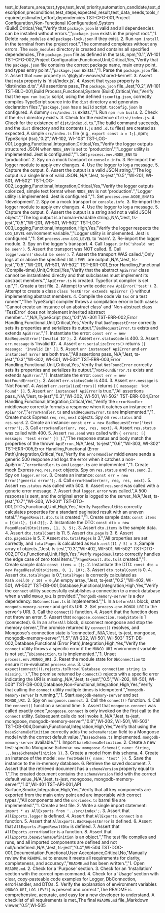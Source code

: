 test_id,feature_area,test_type,test_level,priority,automation_candidate,test_description,preconditions,test_steps,expected_result,test_data_needs,tools_required,estimated_effort,dependencies
TST-CFG-001,Project Configuration,Non-Functional (Configuration),System (Build),Critical,Yes,"Verify that `package.json` is valid and all dependencies can be installed without errors.","`package.json` exists in the project root.","1. Delete `node_modules` and `package-lock.json` if they exist. 2. Run `npm install` in the terminal from the project root.",The command completes without any errors. The `node_modules` directory is created and contains all specified dependencies.,The `package.json` file as defined in the task.,npm,"0.1",WI-101
TST-CFG-002,Project Configuration,Functional,Unit,Critical,Yes,"Verify that the `package.json` file contains the correct package name, main entry point, and types entry point.","`package.json` exists.","1. Parse the `package.json` file. 2. Assert that `name` property is '@glyph-weaver/shared-kernel'. 3. Assert that `main` property is 'dist/index.js'. 4. Assert that `types` property is 'dist/index.d.ts'.",All assertions pass.,The `package.json` file.,Jest,"0.2",WI-101
TST-BLD-001,Build Process,Functional,System (Build),Critical,Yes,"Verify that the `npm run build` script, using the defined `tsconfig.json`, correctly compiles TypeScript source into the `dist` directory and generates declaration files.","`package.json` has a `build` script. `tsconfig.json` is configured. A dummy `src/index.ts` exists.","1. Run `npm run build`. 2. Check if the `dist` directory exists. 3. Check for the existence of `dist/index.js`. 4. Check for the existence of `dist/index.d.ts`.",The build command succeeds, and the `dist` directory and its contents (`.js` and `.d.ts` files) are created as expected.,A simple `src/index.ts` file (e.g., `export const a = 1;`).,npm; TypeScript (tsc),"0.2","WI-102, WI-103"
TST-LOG-001,Logging,Functional,Integration,Critical,Yes,"Verify the logger outputs structured JSON when `NODE_ENV` is set to 'production'.","Logger utility is implemented. Jest is configured.","1. Set `process.env.NODE_ENV` to 'production'. 2. Spy on a mock transport or `console.info`. 3. Re-import the logger module to apply env changes. 4. Use the logger to log a message. 5. Capture the output. 6. Assert the output is a valid JSON string.","The log output is a single line of valid JSON.,N/A,"Jest, ts-jest","0.5","WI-201, WI-501, WI-502"
TST-LOG-002,Logging,Functional,Integration,Critical,Yes,"Verify the logger outputs colorized, simple text format when `NODE_ENV` is not 'production'.","Logger utility is implemented. Jest is configured.","1. Set `process.env.NODE_ENV` to 'development'. 2. Spy on a mock transport or `console.info`. 3. Re-import the logger module to apply env changes. 4. Use the logger to log a message. 5. Capture the output. 6. Assert the output is a string and not a valid JSON object.","The log output is a human-readable string.,N/A,"Jest, ts-jest","0.5","WI-201, WI-501, WI-502"
TST-LOG-003,Logging,Functional,Integration,High,Yes,"Verify the logger respects the `LOG_LEVEL` environment variable.","Logger utility is implemented. Jest is configured.","1. Set `process.env.LOG_LEVEL` to 'warn'. 2. Re-import the logger module. 3. Spy on the logger's transport. 4. Call `logger.info('should not be seen')`. 5. Assert the transport was NOT called. 6. Call `logger.warn('should be seen')`. 7. Assert the transport WAS called.",Only logs at or above the specified `LOG_LEVEL` are output.,N/A,"Jest, ts-jest","0.5","WI-201, WI-501, WI-502"
TST-ERR-001,Error Handling,Functional (Compile-time),Unit,Critical,Yes,"Verify that the abstract `ApiError` class cannot be instantiated directly and that subclasses must implement its abstract members.","`ApiError.ts` is created. TypeScript compiler is set up.","1. Create a test file. 2. Attempt to write code: `new ApiError('test')`. 3. Attempt to create a class `class TestError extends ApiError {}` without implementing abstract members. 4. Compile the code via `tsc` or a test runner.","The TypeScript compiler throws a compilation error in both cases: 'Cannot create an instance of an abstract class' and 'Non-abstract class 'TestError' does not implement inherited abstract member...'.",N/A,TypeScript (tsc),"0.1",WI-301
TST-ERR-002,Error Handling,Functional,Unit,Critical,Yes,"Verify that `BadRequestError` correctly sets its properties and serializes its output.","`BadRequestError.ts` exists and extends `ApiError`.","1. Instantiate the error: `const err = new BadRequestError('Invalid ID');`. 2. Assert `err.statusCode` is 400. 3. Assert `err.message` is 'Invalid ID'. 4. Assert `err.serializeErrors()` returns `[{ message: 'Invalid ID' }]`. 5. Assert `err instanceof ApiError` and `err instanceof Error` are both true.","All assertions pass.,N/A,"Jest, ts-jest","0.3","WI-302, WI-501, WI-502"
TST-ERR-003,Error Handling,Functional,Unit,Critical,Yes,"Verify that `NotFoundError` correctly sets its properties and serializes its output.","`NotFoundError.ts` exists and extends `ApiError`.","1. Instantiate the error: `const err = new NotFoundError();`. 2. Assert `err.statusCode` is 404. 3. Assert `err.message` is 'Not Found'. 4. Assert `err.serializeErrors()` returns `[{ message: 'Not Found' }]`. 5. Assert `err instanceof ApiError` is true.","All assertions pass.,N/A,"Jest, ts-jest","0.3","WI-302, WI-501, WI-502"
TST-ERR-004,Error Handling,Functional,Integration,Critical,Yes,"Verify the `errorHandler` middleware correctly formats a response when it catches an instance of `ApiError`.","`errorHandler.ts` and `BadRequestError.ts` are implemented.","1. Create mock Express `req`, `res`, `next` objects. Spy on `res.status` and `res.send`. 2. Create an instance: `const err = new BadRequestError('test error');`. 3. Call `errorHandler(err, req, res, next)`. 4. Assert `res.status` was called with 400. 5. Assert `res.send` was called with `{ errors: [{ message: 'test error' }] }`.","The response status and body match the properties of the thrown `ApiError`.,N/A,"Jest, ts-jest","0.6","WI-303, WI-302"
TST-ERR-005,Error Handling,Functional (Error Path),Integration,Critical,Yes,"Verify the `errorHandler` middleware sends a generic 500 response and logs the error when it catches a non-ApiError.","`errorHandler.ts` and `Logger.ts` are implemented.","1. Create mock Express `req`, `res`, `next` objects. Spy on `res.status` and `res.send`. 2. Spy on `logger.error`. 3. Create an instance: `const err = new Error('generic error');`. 4. Call `errorHandler(err, req, res, next)`. 5. Assert `res.status` was called with 500. 6. Assert `res.send` was called with a generic error message. 7. Assert that `logger.error` was called.",A 500 response is sent, and the original error is logged to the server.,N/A,"Jest, ts-jest","0.7","WI-303, WI-201"
TST-DTO-001,DTOs,Functional,Unit,High,Yes,"Verify `PagedResultDto` correctly calculates properties for a standard paginated result with an uneven total.","`PagedResult.dto.ts` is created.","1. Create sample data: `const items = [{id:1}, {id:2}];`. 2. Instantiate the DTO: `const dto = new PagedResultDto(items, 11, 3, 5);`. 3. Assert `dto.items` is the sample data. 4. Assert `dto.totalCount` is 11. 5. Assert `dto.page` is 3. 6. Assert `dto.pageSize` is 5. 7. Assert `dto.totalPages` is 3.","All properties are set correctly, and `totalPages` is calculated as `Math.ceil(11 / 5) = 3`.,Sample array of objects.,"Jest, ts-jest","0.3","WI-402, WI-501, WI-502"
TST-DTO-002,DTOs,Functional,Unit,High,Yes,"Verify `PagedResultDto` correctly handles the edge case of zero total items.","`PagedResult.dto.ts` is created.","1. Create sample data: `const items = [];`. 2. Instantiate the DTO: `const dto = new PagedResultDto(items, 0, 1, 10);`. 3. Assert `dto.totalCount` is 0. 4. Assert `dto.totalPages` is 0.",`totalPages` is correctly calculated as `Math.ceil(0 / 10) = 0`.,An empty array.,"Jest, ts-jest","0.2","WI-402, WI-501, WI-502"
TST-DB-001,Database,Functional,Integration,High,Yes,"Verify the `connect` utility successfully establishes a connection to a mock database when a valid `MONGO_URI` is provided.","`mongodb-memory-server` is a dev dependency. `DbConnection.ts` is implemented.","1. In a `beforeAll` block, start `mongodb-memory-server` and get its URI. 2. Set `process.env.MONGO_URI` to the server's URI. 3. Call the `connect()` function. 4. Assert that the function does not throw an error. 5. Assert that `mongoose.connection.readyState` is 1 (connected). 6. In an `afterAll` block, disconnect mongoose and stop the memory server.",The promise returned by `connect()` resolves, and Mongoose's connection state is 'connected'.,N/A,"Jest, ts-jest, mongoose, mongodb-memory-server","1.5","WI-202, WI-501, WI-503"
TST-DB-002,Database,Functional (Error Path),Integration,High,Yes,"Verify the `connect` utility throws a specific error if the `MONGO_URI` environment variable is not set.","`DbConnection.ts` is implemented.","1. Unset `process.env.MONGO_URI`. 2. Reset the module state for `DbConnection` to ensure it re-evaluates `process.env`. 3. Use `expect(connect()).rejects.toThrow('Database connection string is missing.')`.",The promise returned by `connect()` rejects with a specific error indicating the URI is missing.,N/A,"Jest, ts-jest","0.5","WI-202, WI-501, WI-503"
TST-DB-003,Database,Non-Functional,Integration,High,Yes,"Verify that calling the `connect` utility multiple times is idempotent.","`mongodb-memory-server` is running.","1. Start `mongodb-memory-server` and set `MONGO_URI`. 2. Spy on `mongoose.connect`. 3. Call the `connect()` function. 4. Call the `connect()` function a second time. 5. Assert that `mongoose.connect` was called exactly once.",`mongoose.connect` is only invoked on the first call to the `connect` utility. Subsequent calls do not invoke it.,N/A,"Jest, ts-jest, mongoose, mongodb-memory-server","0.8","WI-202, WI-501, WI-503"
TST-DB-004,Domain,Functional,Integration,High,Yes,"Verify that using the `baseSchemaDefinition` correctly adds the `schemaVersion` field to a Mongoose model with the correct default value.","`BaseSchema.ts` implemented. `mongodb-memory-server` available.","1. Import `baseSchemaDefinition`. 2. Create a new test-specific Mongoose Schema: `new mongoose.Schema({ name: String, ...baseSchemaDefinition })`. 3. Create a model from this schema. 4. Create an instance of the model: `new TestModel({ name: 'test' })`. 5. Save the instance to the in-memory database. 6. Retrieve the saved document. 7. Assert that the retrieved document has a `schemaVersion` property equal to 1.",The created document contains the `schemaVersion` field with the correct default value.,N/A,"Jest, ts-jest, mongoose, mongodb-memory-server","1.0",WI-401
TST-API-001,API Surface,Smoke,Integration,High,Yes,"Verify that all key components are exported from the main entry point and are importable with correct types.","All components and the `src/index.ts` barrel file are implemented.","1. Create a test file. 2. Write a single import statement: `import * as AllExports from '../src/index';`. 3. Assert that `AllExports.logger` is defined. 4. Assert that `AllExports.connect` is a function. 5. Assert that `AllExports.BadRequestError` is defined. 6. Assert that `AllExports.PagedResultDto` is defined. 7. Assert that `AllExports.errorHandler` is a function. 8. Assert that `AllExports.baseSchemaDefinition` is an object.","The test file compiles and runs, and all imported components are defined and not null/undefined.,N/A,"Jest, ts-jest","0.4",WI-504
TST-DOC-001,Documentation,Functional,User Acceptance,Critical,No,"Manually review the `README.md` to ensure it meets all requirements for clarity, completeness, and accuracy.","`README.md` has been written.","1. Open `README.md`. 2. Check for a 'Purpose' section. 3. Check for an 'Installation' section with the correct npm command. 4. Check for a 'Usage' section with clear, copy-pasteable code examples for Logger, DbConnection, errorHandler, and DTOs. 5. Verify the explanation of environment variables (`MONGO_URI`, `LOG_LEVEL`) is present and correct.",The README is comprehensive, accurate, and easy for a new developer to understand. A checklist of all requirements is met.,The final `README.md` file.,Markdown viewer,"0.5",WI-505